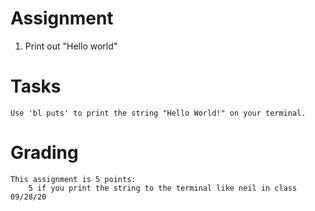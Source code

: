# Assignment

1. Print out "Hello world"

# Tasks 
    Use 'bl puts' to print the string "Hello World!" on your terminal.

# Grading    
    
    This assignment is 5 points:
        5 if you print the string to the terminal like neil in class 09/28/20
      

    

